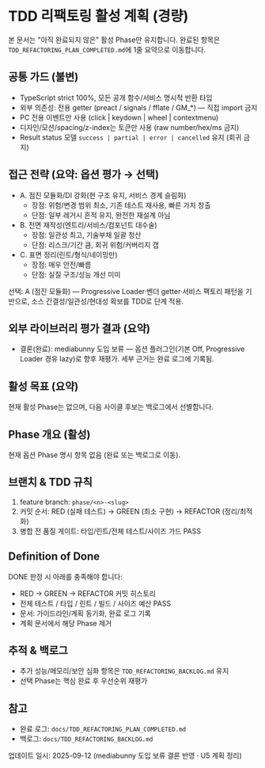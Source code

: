 # TDD 리팩토링 활성 계획 (경량)

본 문서는 "아직 완료되지 않은" 활성 Phase만 유지합니다. 완료된 항목은
`TDD_REFACTORING_PLAN_COMPLETED.md`에 1줄 요약으로 이동합니다.

## 공통 가드 (불변)

- TypeScript strict 100%, 모든 공개 함수/서비스 명시적 반환 타입
- 외부 의존성: 전용 getter (preact / signals / fflate / GM\_\*) — 직접 import
  금지
- PC 전용 이벤트만 사용 (click | keydown | wheel | contextmenu)
- 디자인/모션/spacing/z-index는 토큰만 사용 (raw number/hex/ms 금지)
- Result status 모델 `success | partial | error | cancelled` 유지 (회귀 금지)

## 접근 전략 (요약: 옵션 평가 → 선택)

- A. 점진 모듈화/DI 강화(현 구조 유지, 서비스 경계 슬림화)
  - 장점: 위험/변경 범위 최소, 기존 테스트 재사용, 빠른 가치 창출
  - 단점: 일부 레거시 흔적 유지, 완전한 재설계 아님
- B. 전면 재작성(엔트리/서비스/컴포넌트 대수술)
  - 장점: 일관성 최고, 기술부채 일괄 청산
  - 단점: 리스크/기간 큼, 회귀 위험/커버리지 갭
- C. 표면 정리(린트/형식/네이밍만)
  - 장점: 매우 안전/빠름
  - 단점: 실질 구조/성능 개선 미미

선택: A (점진 모듈화) — Progressive Loader·벤더 getter·서비스 팩토리 패턴을
기반으로, 소스 간결성/일관성/현대성 확보를 TDD로 단계 적용.

## 외부 라이브러리 평가 결과 (요약)

- 결론(완료): mediabunny 도입 보류 — 옵션 플러그인(기본 Off, Progressive Loader
  경유 lazy)로 향후 재평가. 세부 근거는 완료 로그에 기록됨.

## 활성 목표 (요약)

현재 활성 Phase는 없으며, 다음 사이클 후보는 백로그에서 선별합니다.

## Phase 개요 (활성)

현재 옵션 Phase 명시 항목 없음 (완료 또는 백로그로 이동).

## 브랜치 & TDD 규칙

1. feature branch: `phase/<n>-<slug>`
2. 커밋 순서: RED (실패 테스트) → GREEN (최소 구현) → REFACTOR (정리/최적화)
3. 병합 전 품질 게이트: 타입/린트/전체 테스트/사이즈 가드 PASS

## Definition of Done

DONE 판정 시 아래를 충족해야 합니다:

- RED → GREEN → REFACTOR 커밋 히스토리
- 전체 테스트 / 타입 / 린트 / 빌드 / 사이즈 예산 PASS
- 문서: 가이드라인/계획 동기화, 완료 로그 기록
- 계획 문서에서 해당 Phase 제거

## 추적 & 백로그

- 추가 성능/메모리/보안 심화 항목은 `TDD_REFACTORING_BACKLOG.md` 유지
- 선택 Phase는 핵심 완료 후 우선순위 재평가

## 참고

- 완료 로그: `docs/TDD_REFACTORING_PLAN_COMPLETED.md`
- 백로그: `docs/TDD_REFACTORING_BACKLOG.md`

업데이트 일시: 2025-09-12 (mediabunny 도입 보류 결론 반영 · U5 계획 정리)
